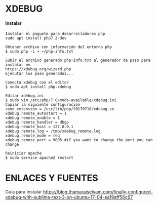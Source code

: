 XDEBUG
========

#### Instalar
```
Instalar el paquete para desarrolladores php
sudo apt install php7.2-dev

Obtener archivo con información del entorno php
$ sudo php -i > ~/php-info.txt

Subir el archivo generado php-info.txt al generador de paso para instalar en
https://xdebug.org/wizard.php
Ejecutar los paso generados...

Conecta xdebug con el editor
$ sudo apt install php-xdebug

Editar xdebug.ini
$ sudo vim /etc/php/7.0/mods-available/xdebug.ini
Copiar la siguiente configuración
zend_extension = /usr/lib/php/20170718/xdebug.so
xdebug.remote_autostart = 1
xdebug.remote_enable = 1
xdebug.remote_handler = dbgp
xdebug.remote_host = 127.0.0.1
xdebug.remote_log = /tmp/xdebug_remote.log
xdebug.remote_mode = req
xdebug.remote_port = 9005 #if you want to change the port you can change

Reiniciar apache
$ sudo service apache2 restart

```

ENLACES Y FUENTES
=================
Guía para instalar
https://blog.thamaraiselvam.com/finally-configured-xdebug-with-sublime-text-3-on-ubuntu-17-04-ea19aff56c67
